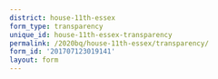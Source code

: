 ```yaml
---
district: house-11th-essex
form_type: transparency
unique_id: house-11th-essex-transparency
permalink: /2020bq/house-11th-essex/transparency/
form_id: '201707123019141'
layout: form
---
```

